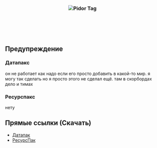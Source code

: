 <h3 align="center"><img src="https://cdn.discordapp.com/attachments/829268304358277163/1134445515287822488/ny_shas.png" alt="Pidor Tag"></h3>

# ㅤ

## Предупреждение
### Датапакс
он не работает как надо если его просто добавить в какой-то мир. я могу так сделать но я просто этого не сделал ещё. там в скорбордах дело и тимах
### Ресурспакс
нету

## Прямые ссылки (Скачать)
- [Датапак](https://github.com/artzab1103/lostyastag/raw/main/direct_link/datapack.zip)
- [РесурсПак](https://github.com/artzab1103/lostyastag/raw/main/direct_link/lostyas_tag_resources.zip)
